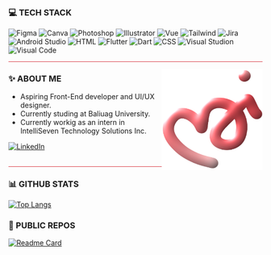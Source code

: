 
### 💻 TECH STACK 
<p>
  <img alt="Figma" src="https://img.shields.io/badge/Figma-D93F48?style=for-the-badge&logo=figma&logoColor=white"/>
  
  <img alt="Canva" src="https://img.shields.io/badge/Canva-D93F48.svg?&style=for-the-badge&logo=Canva&logoColor=white"/>
  
  <img alt="Photoshop" src="https://img.shields.io/badge/Photoshop-D93F48?style=for-the-badge&logo=Adobe%20Photoshop&logoColor=white"/>
    
  <img alt="Illustrator" src="https://img.shields.io/badge/Illustrator-D93F48?style=for-the-badge&logo=adobe%20illustrator&logoColor=white"/>

<img alt="Vue" src="https://img.shields.io/badge/Vue.js-D93F48?style=for-the-badge&logo=vue.js&logoColor=white"/>

<img alt="Tailwind" src="https://img.shields.io/badge/Tailwind_CSS-FF757D?style=for-the-badge&logo=tailwind-css&logoColor=white"/>
    
  <img alt="Jira" src="https://img.shields.io/badge/Jira-FF757D?style=for-the-badge&logo=Jira&logoColor=white"/>

  <img alt="Android Studio" src="https://img.shields.io/badge/Android_Studio-FF757D?style=for-the-badge&logo=android-studio&logoColor=white"/>
  
  <img alt="HTML" src="https://img.shields.io/badge/HTML-FF757D?style=for-the-badge&logo=html5&logoColor=white"/>

 <img alt="Flutter" src="https://img.shields.io/badge/Flutter-FF757D?style=for-the-badge&logo=flutter&logoColor=white"/>

 <img alt="Dart" src="https://img.shields.io/badge/Dart-FFEBEB?style=for-the-badge&logo=dart&logoColor=D93F48"/>
 
  <img alt="CSS" src="https://img.shields.io/badge/CSS-FFEBEB?&style=for-the-badge&logo=css3&logoColor=D93F48"/>
    
  <img alt="Visual Studion" src="https://img.shields.io/badge/Visual_Studio-FFEBEB?style=for-the-badge&logo=visual%20studio&logoColor=D93F48"/>
    
  <img alt="Visual Code" src="https://img.shields.io/badge/Visual_Studio_Code-FFEBEB?style=for-the-badge&logo=visual%20studio%20code&logoColor=D93F48"/>
</p>

<hr style="background-color:#D93F48">

<img align="right" alt="PNG" src="./logo2.png" width="200" height = "200"/>

### ✨ ABOUT ME

- Aspiring Front-End developer and UI/UX designer.
- Currently studing at Baliuag University.
- Currently workig as an intern in IntelliSeven Technology Solutions Inc.

<a href="" alt="">
<img alt="LinkedIn" src="https://img.shields.io/badge/LinkedIn-D93F48?style=for-the-badge&logo=linkedin&logoColor=white"/>
</a><br/><br/>

<hr style="background-color:#D93F48">

### 📊 GITHUB STATS 

[![Top
Langs](https://github-readme-stats.vercel.app/api/top-langs/?username=michinnn&theme=rose)](https://github.com/michinnn)


### 📁 PUBLIC REPOS 

[![Readme Card](https://github-readme-stats.vercel.app/api/pin/?username=michin&repo=MAI&theme=rose)](https://github.com/michinnn/MAI)
